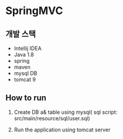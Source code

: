 # SpringMVC

## 개발 스택
- Intellij IDEA
- Java 1.8
- spring
- maven
- mysql DB
- tomcat 9 

## How to run

1. Create DB a& table using mysql( sql script: src/main/resource/sql/user.sql)

2. Run the application using tomcat server

